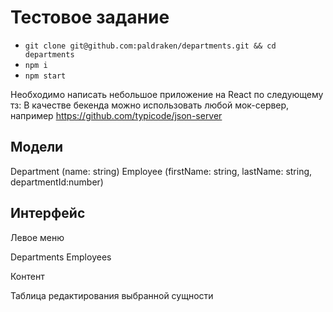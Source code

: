 # Тестовое задание

* `git clone git@github.com:paldraken/departments.git && cd departments`
* `npm i`
* `npm start`


Необходимо написать небольшое приложение на React по следующему тз:
В качестве бекенда можно использовать любой мок-сервер, например https://github.com/typicode/json-server

## Модели

Department (name: string)
Employee (firstName: string, lastName: string, departmentId:number)

## Интерфейс

Левое меню

Departments
Employees

Контент

Таблица редактирования выбранной сущности
